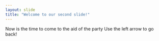 ```yaml
---
layout: slide
title: "Welcome to our second slide!"
---
```

Now is the time to come to the aid of the party
Use the left arrow to go back!
